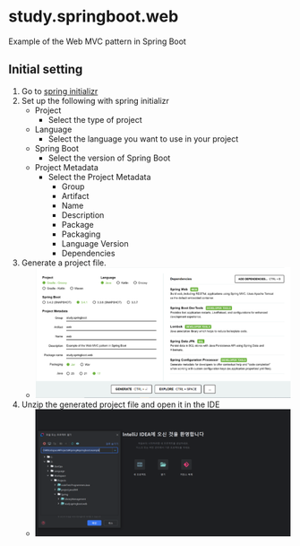 # study.springboot.web

Example of the Web MVC pattern in Spring Boot

## Initial setting
  1. Go to [spring initializr](https://start.spring.io/)
  2. Set up the following with spring initializr
      - Project
        - Select the type of project
      - Language
        - Select the language you want to use in your project 
      - Spring Boot
        - Select the version of Spring Boot  
      - Project Metadata
        - Select the Project Metadata 
          - Group
          - Artifact
          - Name
          - Description
          - Package
          - Packaging
          - Language Version
          - Dependencies
  3. Generate a project file.
     - ![Generate_project_files_with_spring_initializr](./assets/initial_setting_01.PNG)
  4. Unzip the generated project file and open it in the IDE
     - ![Open_spring_boot_project](./assets/initial_setting_02.PNG)
  


